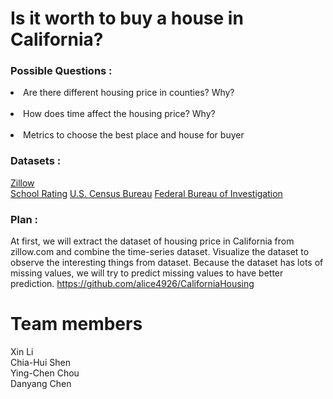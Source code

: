 # Is it worth to buy a house in California?
### Possible Questions :
<li>Are there different housing price in counties? Why?</li><br>
<li>How does time affect the housing price? Why?</li><br>
<li>Metrics to choose the best place and house for buyer</li>

### Datasets :
[Zillow](http://www.zillow.com/research/data/)<br>
[School Rating](http://school-ratings.com/counties/Alameda.html?type=HS&rankFilter=10)
[U.S. Census Bureau](https://www.census.gov/quickfacts/table/PST045216/06)
[Federal Bureau of Investigation](https://ucr.fbi.gov)


### Plan : 
At first, we will extract the dataset of housing price in California from zillow.com and combine the time-series dataset. Visualize the dataset to observe the interesting things from dataset. Because the dataset has lots of missing values, we will try to predict missing values to have better prediction.
<https://github.com/alice4926/CaliforniaHousing>


# Team members
Xin Li<br>
Chia-Hui Shen<br>
Ying-Chen Chou<br>
Danyang Chen<br>
